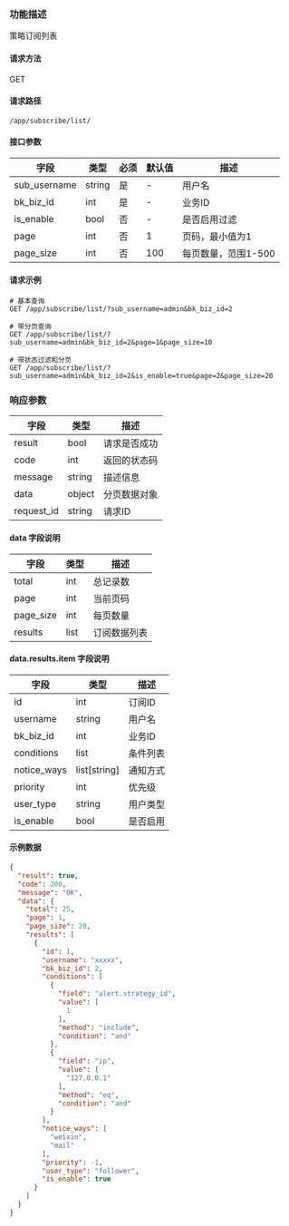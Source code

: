 ### 功能描述

策略订阅列表

#### 请求方法

GET

#### 请求路径

`/app/subscribe/list/`

#### 接口参数

| 字段        | 类型    | 必须 | 默认值 | 描述           |
|-----------|-------|----|-----|--------------|
| sub_username  | string| 是  | -   | 用户名          |
| bk_biz_id | int   | 是  | -   | 业务ID         |
| is_enable | bool  | 否  | -   | 是否启用过滤       |
| page      | int   | 否  | 1   | 页码，最小值为1     |
| page_size | int   | 否  | 100 | 每页数量，范围1-500 |

#### 请求示例

```
# 基本查询
GET /app/subscribe/list/?sub_username=admin&bk_biz_id=2

# 带分页查询
GET /app/subscribe/list/?sub_username=admin&bk_biz_id=2&page=1&page_size=10

# 带状态过滤和分页
GET /app/subscribe/list/?sub_username=admin&bk_biz_id=2&is_enable=true&page=2&page_size=20
```

### 响应参数

| 字段       | 类型   | 描述         |
|----------|------|------------|
| result   | bool | 请求是否成功     |
| code     | int  | 返回的状态码     |
| message  | string | 描述信息       |
| data     | object | 分页数据对象    |
| request_id | string | 请求ID       |

#### data 字段说明

| 字段       | 类型   | 描述         |
|----------|------|------------|
| total    | int  | 总记录数       |
| page     | int  | 当前页码       |
| page_size| int  | 每页数量       |
| results  | list | 订阅数据列表     |

#### data.results.item 字段说明

| 字段         | 类型           | 描述     |
|------------|--------------|--------|
| id         | int          | 订阅ID   |
| username   | string       | 用户名    |
| bk_biz_id  | int          | 业务ID   |
| conditions | list         | 条件列表   |
| notice_ways| list[string] | 通知方式   |
| priority   | int          | 优先级    |
| user_type  | string       | 用户类型   |
| is_enable  | bool         | 是否启用   |

#### 示例数据

```json
{
  "result": true,
  "code": 200,
  "message": "OK",
  "data": {
    "total": 25,
    "page": 1,
    "page_size": 20,
    "results": [
      {
        "id": 1,
        "username": "xxxxx",
        "bk_biz_id": 2,
        "conditions": [
          {
            "field": "alert.strategy_id",
            "value": [
              1
            ],
            "method": "include",
            "condition": "and"
          },
          {
            "field": "ip",
            "value": [
              "127.0.0.1"
            ],
            "method": "eq",
            "condition": "and"
          }
        ],
        "notice_ways": [
          "weixin",
          "mail"
        ],
        "priority": -1,
        "user_type": "follower",
        "is_enable": true
      }
    ]
  }
}
```


